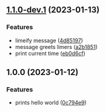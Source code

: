 ## [1.1.0-dev.1](https://github.com/danielcuracica1/work-with-git/compare/v1.0.0...v1.1.0-dev.1) (2023-01-13)


### Features

* limeify message ([4d85197](https://github.com/danielcuracica1/work-with-git/commit/4d851971486c5a75dee4730554f4e25fcc9da0ca))
* message greets limers ([a2b1851](https://github.com/danielcuracica1/work-with-git/commit/a2b18514fda716cce80d3526fd1db14590178bcb))
* print current time ([eb0d6cf](https://github.com/danielcuracica1/work-with-git/commit/eb0d6cf51df4e7a7a6f1935f837516ecaf05201a))

## 1.0.0 (2023-01-12)


### Features

* prints hello world ([0c794e9](https://github.com/Lundalogik/trainee-release-with-git/commit/0c794e9059097481ba270262b3117e13f0cccd66))
